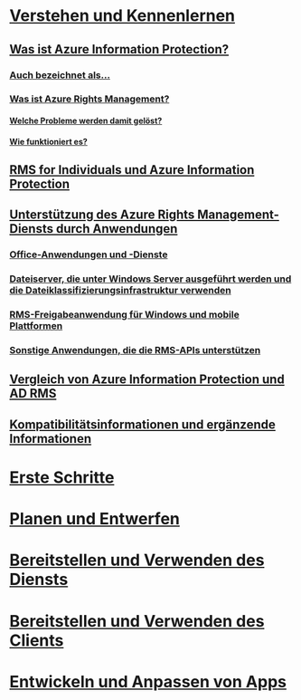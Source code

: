 # [Verstehen und Kennenlernen](what-is-information-protection.md)
## [Was ist Azure Information Protection?](what-is-information-protection.md)
### [Auch bezeichnet als...](aka.md)
### [Was ist Azure Rights Management?](what-is-azure-rms.md)
#### [Welche Probleme werden damit gelöst?](azure-rms-problems-it-solves.md)
#### [Wie funktioniert es?](how-does-it-work.md)
## [RMS for Individuals und Azure Information Protection](rms-for-individuals.md)
## [Unterstützung des Azure Rights Management-Diensts durch Anwendungen](applications-support.md)
### [Office-Anwendungen und -Dienste](office-apps-services-support.md)
### [Dateiserver, die unter Windows Server ausgeführt werden und die Dateiklassifizierungsinfrastruktur verwenden](file-server-support.md)
### [RMS-Freigabeanwendung für Windows und mobile Plattformen](sharing-app-support.md)
### [Sonstige Anwendungen, die die RMS-APIs unterstützen](api-support.md)
## [Vergleich von Azure Information Protection und AD RMS](compare-on-premise.md)
## [Kompatibilitätsinformationen und ergänzende Informationen](compliance.md)
# [Erste Schritte](/information-protection/get-started/requirements-azure-rms)
# [Planen und Entwerfen](/information-protection/plan-design/deployment-roadmap)
# [Bereitstellen und Verwenden des Diensts](/information-protection/deploy-use/activate-service)
# [Bereitstellen und Verwenden des Clients](/information-protection/rms-client/use-client)
# [Entwickeln und Anpassen von Apps](/information-protection/develop/developers-guide)
